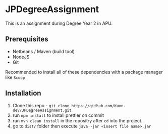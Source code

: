 # JPDegreeAssignment

This is an assignment during Degree Year 2 in APU.

## Prerequisites
- Netbeans / Maven (build tool)
- NodeJS
- Git

Recommended to install all of these dependencies with a package manager like `Scoop`

## Installation

1. Clone this repo - `git clone https://github.com/Kuon-dev/JPDegreeAssignment.git`
2. run `npm install` to install prettier on commit
3. run `mvn clean install` in the repositry after `cd` into the project.
4. go to `dist/` folder then execute `java -jar <insert file name>.jar`
